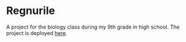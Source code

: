 # Regnurile
A project for the biology class during my 9th grade in high school.
The project is deployed [here](https://mihai98924.github.io/bio-regnurile/).
